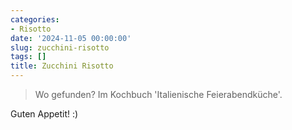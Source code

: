 ```yaml
---
categories:
- Risotto
date: '2024-11-05 00:00:00'
slug: zucchini-risotto
tags: []
title: Zucchini Risotto
---
```



> Wo gefunden? Im Kochbuch 'Italienische Feierabendküche'.

Guten Appetit! :)